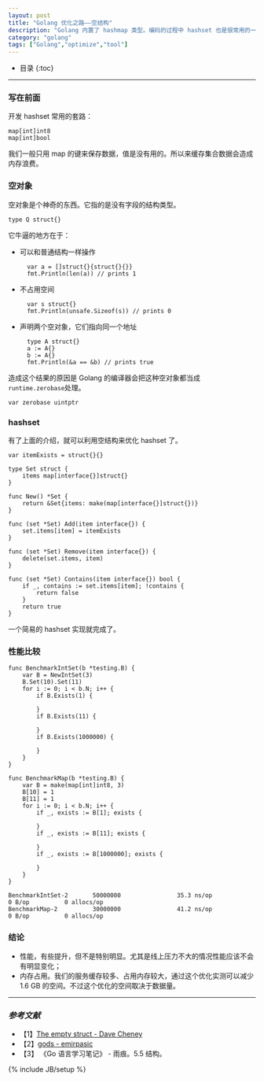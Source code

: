 ```yaml
---
layout: post
title: "Golang 优化之路——空结构"
description: "Golang 内置了 hashmap 类型。编码的过程中 hashset 也是很常用的一种数据结构。我们如何使用内置的 hashmap 来封装一个高效的 hashset？"
category: "golang"
tags: ["Golang","optimize","tool"]
---
```


* 目录
{:toc}

---

### 写在前面

开发 hashset 常用的套路：

	map[int]int8
	map[int]bool

我们一般只用 map 的键来保存数据，值是没有用的。所以来缓存集合数据会造成内存浪费。

### 空对象

空对象是个神奇的东西。它指的是没有字段的结构类型。

	type Q struct{}
	
它牛逼的地方在于：

+ 可以和普通结构一样操作

		var a = []struct{}{struct{}{}}
		fmt.Println(len(a)) // prints 1

+ 不占用空间

		var s struct{}
		fmt.Println(unsafe.Sizeof(s)) // prints 0

+ 声明两个空对象，它们指向同一个地址

		type A struct{}
		a := A{}
		b := A{}
		fmt.Println(&a == &b) // prints true
	
造成这个结果的原因是 Golang 的编译器会把这种空对象都当成`runtime.zerobase`处理。

	var zerobase uintptr


### hashset

有了上面的介绍，就可以利用空结构来优化 hashset 了。

	var itemExists = struct{}{}

	type Set struct {
		items map[interface{}]struct{}
	}
	
	func New() *Set {
		return &Set{items: make(map[interface{}]struct{})}
	}

	func (set *Set) Add(item interface{}) {
		set.items[item] = itemExists
	}
	
	func (set *Set) Remove(item interface{}) {
		delete(set.items, item)
	}

	func (set *Set) Contains(item interface{}) bool {
		if _, contains := set.items[item]; !contains {
			return false
		}
		return true
	}
	
一个简易的 hashset 实现就完成了。

### 性能比较

	func BenchmarkIntSet(b *testing.B) {
		var B = NewIntSet(3)
		B.Set(10).Set(11)
		for i := 0; i < b.N; i++ {
			if B.Exists(1) {

			}
			if B.Exists(11) {

			}
			if B.Exists(1000000) {

			}
		}
	}

	func BenchmarkMap(b *testing.B) {
		var B = make(map[int]int8, 3)
		B[10] = 1
		B[11] = 1
		for i := 0; i < b.N; i++ {
			if _, exists := B[1]; exists {

			}
			if _, exists := B[11]; exists {

			}
			if _, exists := B[1000000]; exists {

			}
		}
	}
	
	BenchmarkIntSet-2       50000000                35.3 ns/op             0 B/op          0 allocs/op
	BenchmarkMap-2          30000000                41.2 ns/op             0 B/op          0 allocs/op
	
### 结论

+ 性能，有些提升，但不是特别明显。尤其是线上压力不大的情况性能应该不会有明显变化；
+ 内存占用。我们的服务缓存较多、占用内存较大，通过这个优化实测可以减少 1.6 GB 的空间。不过这个优化的空间取决于数据量。

---

### *参考文献*
+ 【1】[The empty struct - Dave Cheney](https://dave.cheney.net/2014/03/25/the-empty-struct)
+ 【2】[gods - emirpasic](https://github.com/emirpasic/gods/blob/master/sets/hashset/hashset.go)
+ 【3】 《Go 语言学习笔记》 - 雨痕。5.5 结构。

{% include JB/setup %}
